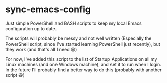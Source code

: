 # sync-emacs-config
Just simple PowerShell and BASH scripts to keep my local Emacs configuration up to date.

The scripts will probably be messy and not well written (Especially the PowerShell script, since I've started learning PowerShell just recently), but they work (and that's all I need :laughing:)

For now, I've added this script to the list of Startup Applications on all my Linux machines (and one Windows machine), and set it to run when I login. In the future I'll probably find a better way to do this (probably with another script :laughing:)
